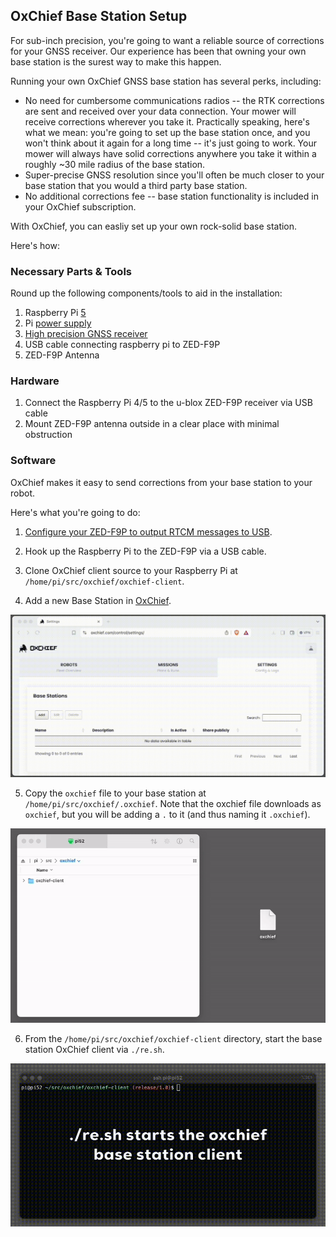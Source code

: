 ## OxChief Base Station Setup

For sub-inch precision, you're going to want a reliable source of corrections for your GNSS receiver. Our experience has been that owning your own base station is the surest way to make this happen. 

Running your own OxChief GNSS base station has several perks, including:

- No need for cumbersome communications radios -- the RTK corrections are sent and received over your data connection. Your mower will receive corrections wherever you take it. Practically speaking, here's what we mean: you're going to set up the base station once, and you won't think about it again for a long time -- it's just going to work. Your mower will always have solid corrections anywhere you take it within a roughly ~30 mile radius of the base station.
- Super-precise GNSS resolution since you'll often be much closer to your base station that you would a third party base station.
- No additional corrections fee -- base station functionality is included in your OxChief subscription.

With OxChief, you can easliy set up your own rock-solid base station.

Here's how:

### Necessary Parts & Tools
Round up the following components/tools to aid in the installation:

1. Raspberry Pi [5](https://www.raspberrypi.com/products/raspberry-pi-5/) 
2. Pi [power supply](https://www.raspberrypi.com/products/27w-power-supply/)
3. [High precision GNSS receiver](https://www.ardusimple.com/product/simplertk2b-basic-starter-kit-ip65/) 
4. USB cable connecting raspberry pi to ZED-F9P
5. ZED-F9P Antenna

### Hardware
1. Connect the Raspberry Pi 4/5 to the u-blox ZED-F9P receiver via USB cable
2. Mount ZED-F9P antenna outside in a clear place with minimal obstruction

### Software
OxChief makes it easy to send corrections from your base station to your robot.

Here's what you're going to do:

1. [Configure your ZED-F9P to output RTCM messages to USB](https://www.youtube.com/watch?v=FpkUXmM7mrc).

2. Hook up the Raspberry Pi to the ZED-F9P via a USB cable.

3. Clone OxChief client source to your Raspberry Pi at `/home/pi/src/oxchief/oxchief-client`.

4. Add a new Base Station in [OxChief](https://oxchief.com/control/settings/).

![Base Station Add](images/base-station-add-sequence.gif)

5. Copy the `oxchief` file to your base station at `/home/pi/src/oxchief/.oxchief`. Note that the oxchief file downloads as `oxchief`, but you will be adding a `.` to it (and thus naming it `.oxchief`).

![Copy OxChief File to Base Station](images/copy-oxchief-file-to-base-station.gif)

6. From the `/home/pi/src/oxchief/oxchief-client` directory, start the base station OxChief client via `./re.sh`.

![Base Station Start](images/base-station-start-log.gif)